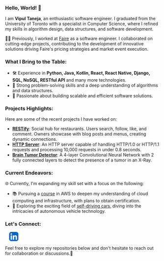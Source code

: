 ### Hello, World! 👋

I am **Vipul Taneja**, an enthusiastic software engineer. I graduated from the University of Toronto with a specialist in Computer Science, where I refined my skills in algorithm design, data structures, and software development.

👨‍💻 Previously, I worked at [Faire](https://www.faire.com/) as a software engineer. I collaborated on cutting-edge projects, contributing to the development of innovative solutions driving Faire's pricing strategies and market event execution.
### What I Bring to the Table:

- 🛠 Experience in **Python, Java, Kotlin, React, React Native, Django, SQL, NoSQL, RESTful API** and many more technologies.
- 🧠 Strong problem-solving skills and a deep understanding of algorithms and data structures.
- 🚀 Passionate about building scalable and efficient software solutions.

### Projects Highlights:

Here are some of the recent projects I have worked on:

- **[RESTify](https://github.com/tanejavipul/RESTify)**: Social hub for restaurants. Users search, follow, like, and comment. Owners showcase with blog posts and menus, creating dynamic connections.
- **[HTTP Server](https://github.com/tanejavipul/HTTP-Server)**: An HTTP server capable of handling HTTP/1.0 or HTTP/1.1 requests and processing 10,000 requests in under 0.8 seconds.
- **[Brain Tumor Detector](https://github.com/tanejavipul/Brain-Tumor-Detector)**: A 4-layer Convolutional Neural Network with 2 fully connected layers to detect the presence of a tumor in an X-Ray.

### Current Endeavors:

🌐 Currently, I'm expanding my skill set with a focus on the following:

- 📚 Pursuing a [course](https://www.udemy.com/course/aws-certified-cloud-practitioner-new/learn/lecture/20053442?start=15#overview) in AWS to deepen my understanding of cloud computing and infrastructure, with plans to obtain certification.
- 🚗 Exploring the exciting field of [self-driving cars](https://www.coursera.org/specializations/self-driving-cars), diving into the intricacies of autonomous vehicle technology.

### Let's Connect:
<a href="https://www.linkedin.com/in/tanejav/" target="blank"><img align="center" src="https://github.com/tanejavipul/tanejavipul/blob/main/Icons/linkedIn.svg" alt="tanejav" height="30" width="30" style="margin-left: 13px"/></a>

Feel free to explore my repositories below and don't hesitate to reach out for collaboration or discussions.🙂

<!--
**tanejavipul/tanejavipul** is a ✨ _special_ ✨ repository because its `README.md` (this file) appears on your GitHub profile.

Here are some ideas to get you started:

- 🔭 I’m currently working on ...
- 🌱 I’m currently learning ...
- 👯 I’m looking to collaborate on ...
- 🤔 I’m looking for help with ...
- 💬 Ask me about ...
- 📫 How to reach me: ...
- 😄 Pronouns: ...
- ⚡ Fun fact: ...
-->
